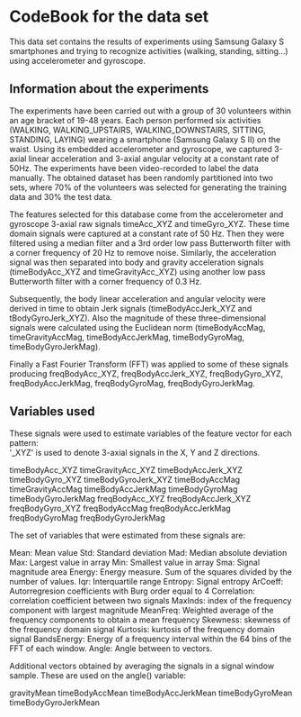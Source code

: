 # CodeBook for the data set

This data set contains the results of experiments using Samsung Galaxy S smartphones and trying to recognize activities (walking, standing, sitting...) using accelerometer and gyroscope.

## Information about the experiments
The experiments have been carried out with a group of 30 volunteers within an age bracket of 19-48 years. Each person performed six activities (WALKING, WALKING_UPSTAIRS, WALKING_DOWNSTAIRS, SITTING, STANDING, LAYING) wearing a smartphone (Samsung Galaxy S II) on the waist. Using its embedded accelerometer and gyroscope, we captured 3-axial linear acceleration and 3-axial angular velocity at a constant rate of 50Hz. The experiments have been video-recorded to label the data manually. The obtained dataset has been randomly partitioned into two sets, where 70% of the volunteers was selected for generating the training data and 30% the test data.

The features selected for this database come from the accelerometer and gyroscope 3-axial raw signals timeAcc_XYZ and timeGyro_XYZ. These time domain signals were captured at a constant rate of 50 Hz. Then they were filtered using a median filter and a 3rd order low pass Butterworth filter with a corner frequency of 20 Hz to remove noise. Similarly, the acceleration signal was then separated into body and gravity acceleration signals (timeBodyAcc_XYZ and timeGravityAcc_XYZ) using another low pass Butterworth filter with a corner frequency of 0.3 Hz. 

Subsequently, the body linear acceleration and angular velocity were derived in time to obtain Jerk signals (timeBodyAccJerk_XYZ and tBodyGyroJerk_XYZ). Also the magnitude of these three-dimensional signals were calculated using the Euclidean norm (timeBodyAccMag, timeGravityAccMag, timeBodyAccJerkMag, timeBodyGyroMag, timeBodyGyroJerkMag). 

Finally a Fast Fourier Transform (FFT) was applied to some of these signals producing freqBodyAcc_XYZ, freqBodyAccJerk_XYZ, freqBodyGyro_XYZ, freqBodyAccJerkMag, freqBodyGyroMag, freqBodyGyroJerkMag. 
## Variables used
These signals were used to estimate variables of the feature vector for each pattern:  
'_XYZ' is used to denote 3-axial signals in the X, Y and Z directions.

timeBodyAcc_XYZ
timeGravityAcc_XYZ
timeBodyAccJerk_XYZ
timeBodyGyro_XYZ
timeBodyGyroJerk_XYZ
timeBodyAccMag
timeGravityAccMag
timeBodyAccJerkMag
timeBodyGyroMag
timeBodyGyroJerkMag
freqBodyAcc_XYZ
freqBodyAccJerk_XYZ
freqBodyGyro_XYZ
freqBodyAccMag
freqBodyAccJerkMag
freqBodyGyroMag
freqBodyGyroJerkMag

The set of variables that were estimated from these signals are: 

Mean: Mean value
Std: Standard deviation
Mad: Median absolute deviation 
Max: Largest value in array
Min: Smallest value in array
Sma: Signal magnitude area
Energy: Energy measure. Sum of the squares divided by the number of values. 
Iqr: Interquartile range 
Entropy: Signal entropy
ArCoeff: Autorregresion coefficients with Burg order equal to 4
Correlation: correlation coefficient between two signals
MaxInds: index of the frequency component with largest magnitude
MeanFreq: Weighted average of the frequency components to obtain a mean frequency
Skewness: skewness of the frequency domain signal 
Kurtosis: kurtosis of the frequency domain signal 
BandsEnergy: Energy of a frequency interval within the 64 bins of the FFT of each window.
Angle: Angle between to vectors.

Additional vectors obtained by averaging the signals in a signal window sample. These are used on the angle() variable:

gravityMean
timeBodyAccMean
timeBodyAccJerkMean
timeBodyGyroMean
timeBodyGyroJerkMean
